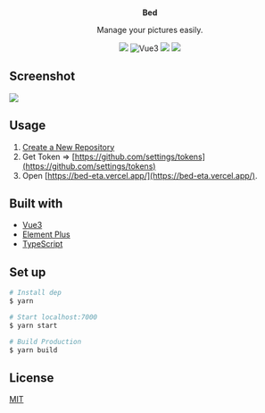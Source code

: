 
<p align="center">
  <br />
  <b>Bed</b>
  <p align="center">Manage your pictures easily.</p>
  <p align="center">
    <img src="https://img.shields.io/github/v/release/xjh22222228/bed" />
    <img alt="Vue3" src="https://img.shields.io/static/v1.svg?label=&message=Vue3&style=flat-square&color=42b983">
    <img src="https://img.shields.io/github/license/xjh22222228/bed" />
    <a href="https://hits.dwyl.com/xjh22222228/bed">
      <img src="https://hits.dwyl.com/xjh22222228/bed.svg" />
    </a>
  </p>
</p>





## Screenshot
![](https://cdn.jsdelivr.net/gh/xjh22222228/public@gh-pages/bed/screenshot.gif)




## Usage
1. [Create a New Repository](https://github.com/new)
2. Get Token => [https://github.com/settings/tokens](https://github.com/settings/tokens)
3. Open [https://bed-eta.vercel.app/](https://bed-eta.vercel.app/).





## Built with
- [Vue3](https://github.com/vuejs/vue-next)
- [Element Plus](https://github.com/element-plus/element-plus)
- [TypeScript](https://github.com/Microsoft/TypeScript)



## Set up
```bash
# Install dep
$ yarn

# Start localhost:7000
$ yarn start

# Build Production
$ yarn build
```

## License
[MIT](LICENSE)

